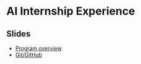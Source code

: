 # AI Internship Experience

## Slides

* [Program overview](https://bit.ly/aiie2024introduction)
* [Git/GitHub](https://bit.ly/aiie2024gitslides)

